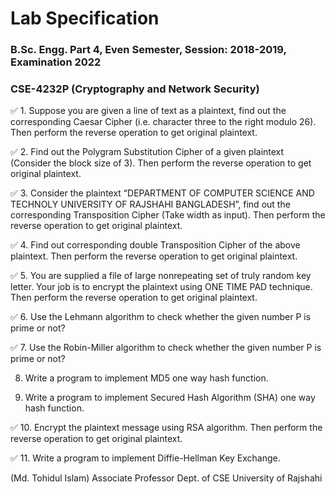 # Lab Specification
### B.Sc. Engg. Part 4, Even Semester, Session: 2018-2019, Examination 2022
### CSE-4232P (Cryptography and Network Security)


✅ 1. Suppose you are given a line of text as a plaintext, find out the corresponding Caesar Cipher (i.e. character three to the right modulo 26). Then perform the reverse operation to get original plaintext.

✅ 2. Find out the Polygram Substitution Cipher of a given plaintext (Consider the block size of 3). Then perform the reverse operation to get original plaintext. 

✅ 3. Consider the plaintext “DEPARTMENT OF COMPUTER SCIENCE AND TECHNOLY UNIVERSITY OF RAJSHAHI BANGLADESH”, find out the corresponding Transposition Cipher (Take width as input). Then perform the reverse operation to get original plaintext.

✅ 4. Find out corresponding double Transposition Cipher of the above plaintext. Then perform the reverse operation to get original plaintext.

✅ 5. You are supplied a file of large nonrepeating set of truly random key letter. Your job is to encrypt the plaintext using ONE TIME PAD technique. Then perform the reverse operation to get original plaintext.

✅ 6. Use the Lehmann algorithm to check whether the given number P is prime or not?

✅ 7. Use the Robin-Miller algorithm to check whether the given number P is prime or not?  

8. Write a program to implement MD5 one way hash function.

9. Write a program to implement Secured Hash Algorithm (SHA) one way hash function.

✅ 10. Encrypt the plaintext message using RSA algorithm. Then perform the reverse operation to get original plaintext.

✅ 11. Write a program to implement Diffie-Hellman Key Exchange.













(Md. Tohidul Islam)
Associate Professor
Dept. of CSE
University of Rajshahi



